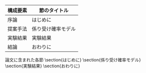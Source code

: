 構成要素 | 節のタイトル
 --- | --- 
序論 | はじめに
提案手法 | 係り受け確率モデル
実験結果 | 実験結果
結論 | おわりに

論文に含まれた各節
\section{はじめに}
\section{係り受け確率モデル}
\section{実験結果}
\section{おわりに}
